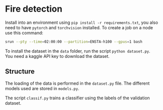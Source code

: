 # Fire detection

Install into an environment using `pip install -r requirements.txt`, you also need to have `pytorch` and `torchvision` installed.
To create a job on a node use this command:

```bash
srun --pty --time=02:00:00 --partition=ENSTA-h100 --gpus=1 bash
```

To install the dataset in the `data` folder, run the script `python dataset.py`. You need a kaggle API key to download the dataset.

## Structure

The loading of the data is performed in the `dataset.py` file.
The different models used are stored in `models.py`. 

The script `classif.py` trains a classifier using the labels of the validation dataset.
